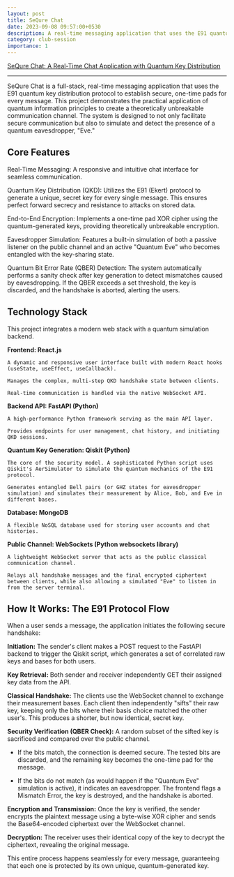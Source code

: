 ```yaml
---
layout: post
title: SeQure Chat
date: 2023-09-08 09:57:00+0530
description: A real-time messaging application that uses the E91 quantum key distribution protocol
category: club-session
importance: 1
---
```

[SeQure Chat: A Real-Time Chat Application with Quantum Key Distribution](https://github.com/Adithya2685-git/SeQureChat-App)

***

SeQure Chat is a full-stack, real-time messaging application that uses the E91 quantum key distribution protocol to establish secure, one-time pads for every message. This project demonstrates the practical application of quantum information principles to create a theoretically unbreakable communication channel. The system is designed to not only facilitate secure communication but also to simulate and detect the presence of a quantum eavesdropper, "Eve."

## Core Features
Real-Time Messaging: A responsive and intuitive chat interface for seamless communication.

Quantum Key Distribution (QKD): Utilizes the E91 (Ekert) protocol to generate a unique, secret key for every single message. This ensures perfect forward secrecy and resistance to attacks on stored data.

End-to-End Encryption: Implements a one-time pad XOR cipher using the quantum-generated keys, providing theoretically unbreakable encryption.

Eavesdropper Simulation: Features a built-in simulation of both a passive listener on the public channel and an active "Quantum Eve" who becomes entangled with the key-sharing state.

Quantum Bit Error Rate (QBER) Detection: The system automatically performs a sanity check after key generation to detect mismatches caused by eavesdropping. If the QBER exceeds a set threshold, the key is discarded, and the handshake is aborted, alerting the users.

## Technology Stack

This project integrates a modern web stack with a quantum simulation backend.

**Frontend: React.js**

    A dynamic and responsive user interface built with modern React hooks (useState, useEffect, useCallback).

    Manages the complex, multi-step QKD handshake state between clients.

    Real-time communication is handled via the native WebSocket API.

**Backend API: FastAPI (Python)**

    A high-performance Python framework serving as the main API layer.

    Provides endpoints for user management, chat history, and initiating QKD sessions.

**Quantum Key Generation: Qiskit (Python)**

    The core of the security model. A sophisticated Python script uses Qiskit's AerSimulator to simulate the quantum mechanics of the E91 protocol.

    Generates entangled Bell pairs (or GHZ states for eavesdropper simulation) and simulates their measurement by Alice, Bob, and Eve in different bases.

**Database: MongoDB**

    A flexible NoSQL database used for storing user accounts and chat histories.

**Public Channel: WebSockets (Python websockets library)**

    A lightweight WebSocket server that acts as the public classical communication channel.

    Relays all handshake messages and the final encrypted ciphertext between clients, while also allowing a simulated "Eve" to listen in from the server terminal.

## How It Works: The E91 Protocol Flow

When a user sends a message, the application initiates the following secure handshake:

**Initiation:** The sender's client makes a POST request to the FastAPI backend to trigger the Qiskit script, which generates a set of correlated raw keys and bases for both users.

**Key Retrieval:** Both sender and receiver independently GET their assigned key data from the API.

**Classical Handshake:** The clients use the WebSocket channel to exchange their measurement bases. Each client then independently "sifts" their raw key, keeping only the bits where their basis choice matched the other user's. This produces a shorter, but now identical, secret key.

**Security Verification (QBER Check):** A random subset of the sifted key is sacrificed and compared over the public channel.

- If the bits match, the connection is deemed secure. The tested bits are discarded, and the remaining key becomes the one-time pad for the message.

- If the bits do not match (as would happen if the "Quantum Eve" simulation is active), it indicates an eavesdropper. The frontend flags a Mismatch Error, the key is destroyed, and the handshake is aborted.

**Encryption and Transmission:** Once the key is verified, the sender encrypts the plaintext message using a byte-wise XOR cipher and sends the Base64-encoded ciphertext over the WebSocket channel.

**Decryption:** The receiver uses their identical copy of the key to decrypt the ciphertext, revealing the original message.

This entire process happens seamlessly for every message, guaranteeing that each one is protected by its own unique, quantum-generated key.